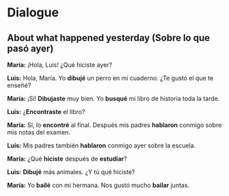 # Dialogue

## About what happened yesterday (Sobre lo que pasó ayer)

**María:** ¡Hola, Luis! ¿Qué hiciste ayer?

**Luis:** Hola, María. Yo **dibujé** un perro en mi cuaderno. ¿Te gustó el que te enseñé?

**María:** ¡Sí! **Dibujaste** muy bien. Yo **busqué** mi libro de historia toda la tarde.

**Luis:** ¿**Encontraste** el libro?

**María:** Sí, lo **encontré** al final. Después mis padres **hablaron** conmigo sobre mis notas del examen.

**Luis:** Mis padres también **hablaron** conmigo ayer sobre la escuela.

**María:** ¿Qué **hiciste** después de **estudiar**?

**Luis:** **Dibujé** más animales. ¿Y tú qué hiciste?

**María:** Yo **bailé** con mi hermana. Nos gustó mucho **bailar** juntas.